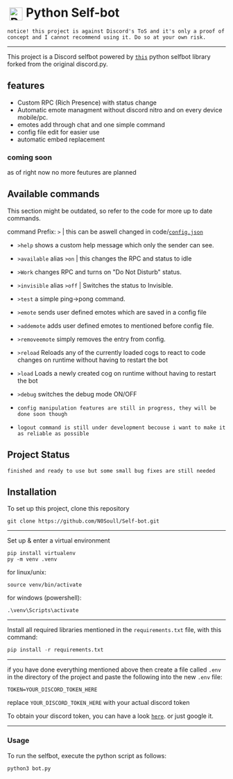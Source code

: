 # <img align="left" alt="Python" width="30px" style="padding:5px;" src="https://cdn.jsdelivr.net/gh/devicons/devicon/icons/python/python-plain.svg" /> Python Self-bot

`notice! this project is against Discord's ToS and it's only a proof of concept and I cannot recommend using it. Do so at your own risk.`

---

This project is a Discord selfbot powered by [`this`](https://github.com/dolfies/discord.py-self) python selfbot library forked from the original discord.py.

## features

- Custom RPC (Rich Presence) with status change
- Automatic emote managment without discord nitro and on every device mobile/pc.
- emotes add through chat and one simple command
- config file edit for easier use
- automatic embed replacement

### coming soon

as of right now no more feutures are planned

## Available commands

This section might be outdated, so refer to the code for more up to date commands.

command Prefix: `>`
|
this can be aswell changed in code/[`config.json`](./config.json)

- ```>help``` shows a custom help message which only the sender can see.
- ```>available``` alias ```>on``` | this changes the RPC and status to idle
- ```>Work``` changes RPC and turns on "Do Not Disturb" status.
- ```>invisible``` alias ```>off``` | Switches the status to Invisible.
- ```>test``` a simple ping->pong command.
- ```>emote``` sends user defined emotes which are saved in a config file
- ```>addemote``` adds user defined emotes to mentioned before config file.
- ```>removeemote``` simply removes the entry from config.
- ```>reload``` Reloads any of the currently loaded cogs to react to code changes on runtime without having to restart the bot
- ```>load``` Loads a newly created cog on runtime without having to restart the bot
- ```>debug``` switches the debug mode ON/OFF

- `config manipulation features are still in progress, they will be done soon though`
- `logout command is still under development becouse i want to make it as reliable as possible`

## Project Status

`finished and ready to use but some small bug fixes are still needed`

## Installation

To set up this project, clone this repository

```shell
git clone https://github.com/N0Soull/Self-bot.git
```

---

Set up & enter a virtual environment

```shell
pip install virtualenv
py -m venv .venv
```

for linux/unix:

```shell
source venv/bin/activate
```

for windows (powershell):

```shell
.\venv\Scripts\activate
```

---

Install all required libraries mentioned in the `requirements.txt` file, with this command:

```python
pip install -r requirements.txt
```

---

if you have done everything mentioned above then create a file called `.env` in the directory of the project and paste the following into the new `.env` file:

```env
TOKEN=YOUR_DISCORD_TOKEN_HERE
```

replace `YOUR_DISCORD_TOKEN_HERE` with your actual discord token

To obtain your discord token, you can have a look [`here`](https://discordpy-self.readthedocs.io/en/latest/token.html). or just google it.

---

### Usage

To run the selfbot, execute the python script as follows:

```python
python3 bot.py
```

